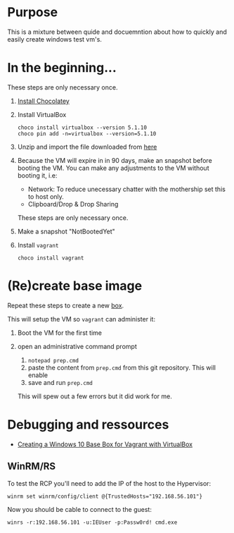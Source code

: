 Purpose
=======

This is a mixture between quide and docuemntion about how to quickly and easily create windows test vm's.

In the beginning...
===================

These steps are only necessary once.

1. [Install Chocolatey][1]
1. Install VirtualBox
    ```
    choco install virtualbox --version 5.1.10
    choco pin add -n=virtualbox --version=5.1.10
    ```

1. Unzip and import the file downloaded from [here][1]
2. Because the VM will expire in in 90 days, make an snapshot before booting the VM. You can make any adjustments to the VM without booting it, i.e:

   - Network: To reduce unecessary chatter with the mothership set this to host only.
   - Clipboard/Drop & Drop Sharing

    These steps are only necessary once.
    
1. Make a snapshot "NotBootedYet"
2. Install `vagrant`
    ```
    choco install vagrant
    ```

(Re)create base image
=====================

Repeat these steps to create a new [box][2]. 

This will setup the VM so `vagrant` can administer it:

1. Boot the VM for the first time
1. open an administrative command prompt
   1. `notepad prep.cmd`
   2. paste the content from `prep.cmd` from this git repository. This will enable
   3. save and run `prep.cmd`

   This will spew out a few errors but it did work for me.

Debugging and ressources
========================

*  [Creating a Windows 10 Base Box for Vagrant with VirtualBox][4]

WinRM/RS
--------
To test the RCP you'll need to add the IP of the host to the Hypervisor:
```
winrm set winrm/config/client @{TrustedHosts="192.168.56.101"}
```

Now you should be cable to connect to the guest:
```
winrs -r:192.168.56.101 -u:IEUser -p:Passw0rd! cmd.exe
```


[1]: https://developer.microsoft.com/en-us/microsoft-edge/tools/vms/
[2]: https://chocolatey.org/install
[3]: https://www.vagrantup.com/docs/boxes.html
[4]: http://huestones.co.uk/node/305